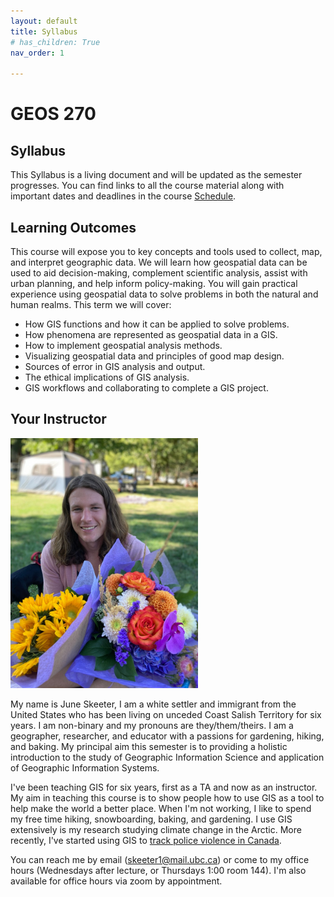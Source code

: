 ```yaml
---
layout: default
title: Syllabus
# has_children: True
nav_order: 1

---
```


# **GEOS 270**
## Syllabus

This Syllabus is a living document and will be updated as the semester progresses.  You can find links to all the course material along with important dates and deadlines in the course [Schedule](docs/Overview.md#course-schedule).

## Learning Outcomes

This course will expose you to key concepts and tools used to collect, map, and interpret geographic data.  We will learn how geospatial data can be used to aid decision-making, complement scientific analysis, assist with urban planning, and help inform policy-making.  You will gain practical experience using geospatial data to solve problems in both the natural and human realms.  This term we will cover:

* How GIS functions and how it can be applied to solve problems.
* How phenomena are represented as geospatial data in a GIS.
* How to implement geospatial analysis methods.
* Visualizing geospatial data and principles of good map design. 
* Sources of error in GIS analysis and output.
* The ethical implications of GIS analysis.
* GIS workflows and collaborating to complete a GIS project.

## Your Instructor

<img src="docs/images/June.jpg" alt="hi" class="inline" width="300"/>

My name is June Skeeter, I am a white settler and immigrant from the United States who has been living on unceded Coast Salish Territory for six years.  I am non-binary and my pronouns are they/them/theirs.  I am a geographer, researcher, and educator with a passions for gardening, hiking, and baking.  My principal aim this semester is to providing a holistic introduction to the study of Geographic Information Science and application of Geographic Information Systems.

I've been teaching GIS for six years, first as a TA and now as an instructor.  My aim in teaching this course is to show people how to use GIS as a tool to help make the world a better place.  When I'm not working, I like to spend my free time hiking, snowboarding, baking, and gardening.  I use GIS extensively is my research studying climate change in the Arctic.  More recently, I've started using GIS to [track police violence in Canada](https://policeinvolveddeathsincanada.github.io/DataSets/).  

You can reach me by email (skeeter1@mail.ubc.ca) or come to my office hours (Wednesdays after lecture, or Thursdays 1:00 room 144).  I'm also available for office hours via zoom by appointment.